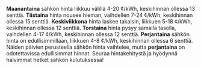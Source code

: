 **Maanantaina** sähkön hinta liikkuu välillä 4-20 ¢/kWh, keskihinnan ollessa 13 senttiä. **Tiistaina** hinta nousee hieman, vaihdellen 7-24 ¢/kWh, keskihinnan ollessa 15 senttiä. **Keskiviikkona** hinta laskee takaisin, liikkuen 5-18 ¢/kWh, keskihinnan ollessa 12 senttiä. **Torstaina** hinta pysyy samalla tasolla, vaihdellen 4-17 ¢/kWh, keskihinnan ollessa 12 senttiä. **Perjantaina** sähkön hinta on edullisimmillaan, liikkuen 4-8 ¢/kWh, keskihinnan ollessa 6 senttiä. Näiden päivien perusteella sähkön hinta vaihtelee, mutta **perjantaina** on odotettavissa edullisimmat hinnat. Seuraa hintakehitystä ja hyödynnä halvimmat hetket sähkön kulutuksessa!